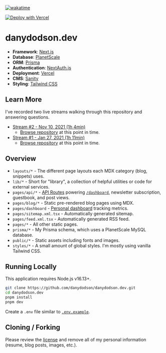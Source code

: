 [![wakatime](https://wakatime.com/badge/user/5f103765-30df-4813-b3e9-28120f0a5e6a.svg)](https://wakatime.com/@5f103765-30df-4813-b3e9-28120f0a5e6a)

[![Deploy with Vercel](https://vercel.com/button)](https://vercel.com/new/clone?repository-url=https%3A%2F%2Fgithub.com%2Fdanydodson%2Fdanydodson.dev&env=NEXT_PUBLIC_SANITY_PROJECT_ID,NEXT_PUBLIC_SANITY_DATASET,SANITY_API_TOKEN,SANITY_PREVIEW_SECRET,SANITY_STUDIO_REVALIDATE_SECRET&envDescription=These%20values%20are%20needed%20to%20connect%20to%20Sanity%20and%20fetch%20content%20for%20blog%20posts.)

# danydodson.dev

- **Framework**: [Next.js](https://nextjs.org/)
- **Database**: [PlanetScale](https://planetscale.com)
- **ORM**: [Prisma](https://prisma.io/)
- **Authentication**: [NextAuth.js](https://next-auth.js.org/)
- **Deployment**: [Vercel](https://vercel.com)
- **CMS**: [Sanity](https://www.sanity.io/)
- **Styling**: [Tailwind CSS](https://tailwindcss.com/)

## Learn More

I've recorded two live streams walking through this repository and answering questions.

- [Stream #2 - Nov 10, 2021 (1h 4min)](https://www.youtube.com/watch?v=WZZFW5xDjJ4)
  - [Browse repository](https://github.com/danydodson/danydodson.dev/tree/747479118497d31433cb78ced5c1628ed5d1583b) at this point in time.
- [Stream #1 - Jan 27, 2021 (1h 11min)](https://www.youtube.com/watch?v=xXQsF0q8KUg)
  - [Browse repository](https://github.com/danydodson/danydodson.dev/tree/568df6d056a4f7ea6f10fab07786c8ec6cbbddde) at this point in time.

## Overview

- `layouts/*` - The different page layouts each MDX category (blog, snippets) uses.
- `lib/*` - Short for "library", a collection of helpful utilities or code for external services.
- `pages/api/*` - [API Routes](https://nextjs.org/docs/api-routes/introduction) powering [`/dashboard`](https://danydodson.dev/dashboard), newsletter subscription, guestbook, and post views.
- `pages/blog/*` - Static pre-rendered blog pages using MDX.
- `pages/dashboard` - [Personal dashboard](https://danydodson.dev/dashboard) tracking metrics.
- `pages/sitemap.xml.tsx` - Automatically generated sitemap.
- `pages/feed.xml.tsx` - Automatically generated RSS feed.
- `pages/*` - All other static pages.
- `prisma/*` - My Prisma schema, which uses a PlanetScale MySQL database.
- `public/*` - Static assets including fonts and images.
- `styles/*` - A small amount of global styles. I'm mostly using vanilla Tailwind CSS.

## Running Locally

This application requires Node.js v16.13+.

```bash
git clone https://github.com/danydodson/danydodson.dev.git
cd danydodson.dev
pnpm install
pnpm dev
```

Create a `.env` file similar to [`.env.example`](https://github.com/danydodson/danydodson.dev/blob/main/.env.example).

## Cloning / Forking

Please review the [license](https://github.com/danydodson/danydodson.dev/blob/main/LICENSE.txt) and remove all of my personal information (resume, blog posts, images, etc.).
